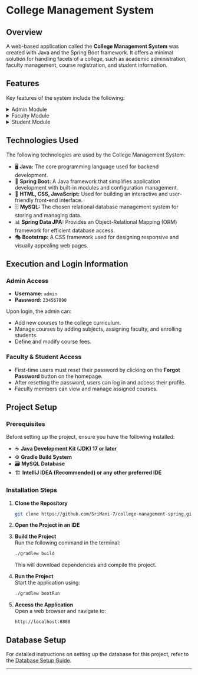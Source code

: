 # College Management System

## Overview

A web-based application called the **College Management System** was created with Java and the Spring Boot framework. It offers a minimal solution for handling facets of a college, such as academic administration, faculty management, course registration, and student information.

## Features

Key features of the system include the following:
<details>
<summary>Admin Module</summary>

- Course management includes adding, editing, and removing courses.
- Assign students, instructors, and subjects to a course.
- Establish and revise course fees.
</details>
<details>
<summary>Faculty Module</summary>

- See the subjects and courses that have been allocated.
- Revise personal profile details.
</details>
<details>
<summary>Student Module</summary>

- Access profile.
- Access academic records and fee details.
</details>

## Technologies Used

The following technologies are used by the College Management System:

- 🖥️ **Java:** The core programming language used for backend development.
- 🌱 **Spring Boot:** A Java framework that simplifies application development with built-in modules and configuration management.
- 🎨 **HTML, CSS, JavaScript:** Used for building an interactive and user-friendly front-end interface.
- 🗄️ **MySQL:** The chosen relational database management system for storing and managing data.
- 📊 **Spring Data JPA:** Provides an Object-Relational Mapping (ORM) framework for efficient database access.
- 🎭 **Bootstrap:** A CSS framework used for designing responsive and visually appealing web pages.

## Execution and Login Information

### Admin Access

- **Username:** `admin`
- **Password:** `234567890`

Upon login, the admin can:

- Add new courses to the college curriculum.
- Manage courses by adding subjects, assigning faculty, and enrolling students.
- Define and modify course fees.

### Faculty & Student Access

- First-time users must reset their password by clicking on the **Forgot Password** button on the homepage.
- After resetting the password, users can log in and access their profile.
- Faculty members can view and manage assigned courses.

## Project Setup

### Prerequisites

Before setting up the project, ensure you have the following installed:

- ☕ **Java Development Kit (JDK) 17 or later**
- ⚙️ **Gradle Build System**
- 🗃️ **MySQL Database**
- 🏗️ **IntelliJ IDEA (Recommended) or any other preferred IDE**

### Installation Steps

1. **Clone the Repository**

   ```sh
   git clone https://github.com/SriMani-7/college-management-spring.git
   ```

2. **Open the Project in an IDE**

3. **Build the Project**\
   Run the following command in the terminal:

   ```sh
   ./gradlew build
   ```

   This will download dependencies and compile the project.

4. **Run the Project**\
   Start the application using:

   ```sh
   ./gradlew bootRun
   ```

5. **Access the Application**\
   Open a web browser and navigate to:

   ```
   http://localhost:8888
   ```

## Database Setup

For detailed instructions on setting up the database for this project, refer to the [Database Setup Guide](database-setup.md).

---